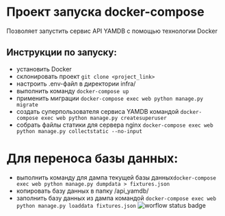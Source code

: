 # Проект запуска docker-compose
Позволяет запустить сервис API YAMDB с помощью технологии Docker
## Инструкции по запуску:
- установить Docker
- склонировать проект ```git clone <project_link>```
- настроить .env-файл в директории infra/
- выполнить команду ```docker-compose up```
- применить миграции ```docker-compose exec web python manage.py migrate```
- создать суперпользователя сервиса YAMDB командой ```docker-compose exec web python manage.py createsuperuser```
- собрать файлы статики для сервера nginx ```docker-compose exec web python manage.py collectstatic --no-input```
# Для переноса базы данных:
- выполнить команду для дампа текущей базы данных```docker-compose exec web python manage.py dumpdata > fixtures.json```
- копировать базу данных в папку /api_yamdb/
- заполнить базу данных из дампа командой ```docker-compose exec web python manage.py loaddata fixtures.json```
![worflow status badge](https://github.com/elhombreinvisible/yamdb_final/actions/workflows/yamdb_workflow.yml/badge.svg)